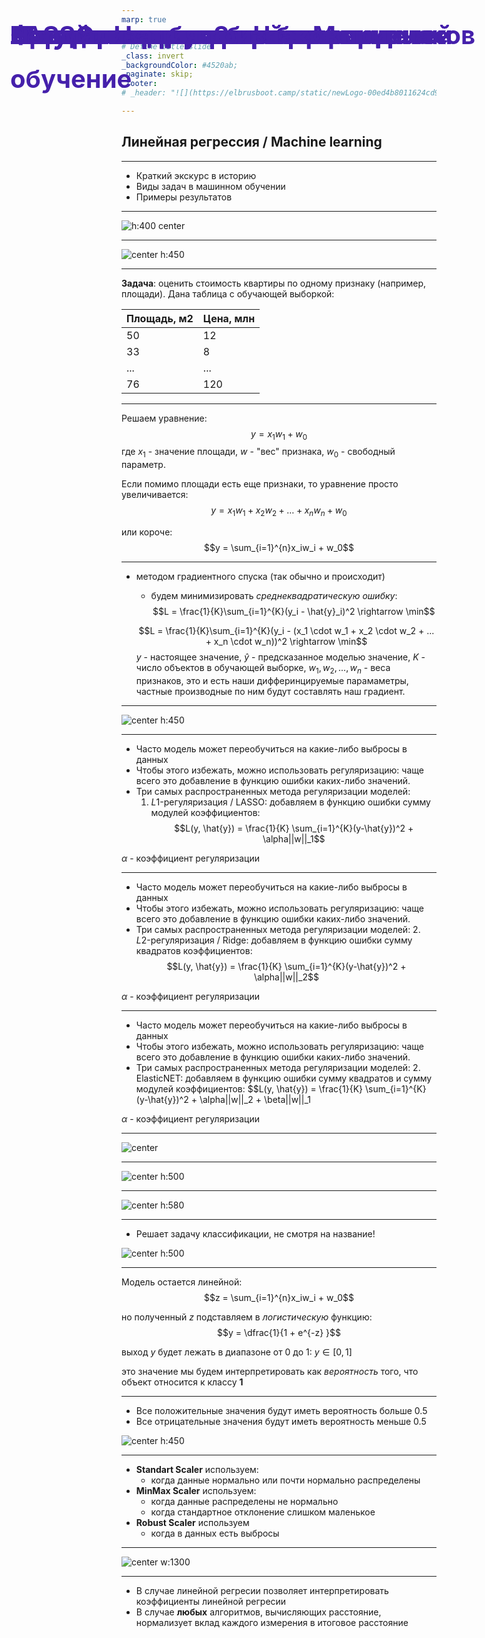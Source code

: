 ```yaml
---
marp: true


# Define title slide
_class: invert
_backgroundColor: #4520ab;
_paginate: skip;
_footer: 
# _header: "![](https://elbrusboot.camp/static/newLogo-00ed4b8011624cd94aa1812d35f25088.svg)"

---
```


<style>
img[alt~="center"] {
  display: block;
  margin: 0 auto;
}
h1 {
  position: absolute;
  left: 50px;
  top: 20px;
  right: 80px;
  height: 70px;
  line-height: 70px;
  margin-bottom: 20px;
  color: #4520ab;
  font-size: 30pt
}
a {
  color: #4520ab;
}
</style>

# Фаза 1 • Неделя 2 • Четверг 

##  Линейная регрессия / Machine learning





---

<!--- backgroundColor: white --->
<!--- paginate: true --->
<!-- header: "![](aux/Elbrus-bootcamp-RU.png)" -->

<style>
header {
    height: 675px;
    right: 20px;
    /* margin-bottom: 80px; */
}
header img {
    height: 60px;
    float: right;
 }
</style>

# Сегодня

- Краткий экскурс в историю 
- Виды задач в машинном обучении 
- Примеры результатов


--- 
<!-- _footer: 📝 [Машинное обучение для людей](https://vas3k.ru/blog/machine_learning/) -->

# Машинное обучение

![h:400 center](https://i.vas3k.ru/7r9.jpg)



---

<!-- _footer: 📝[Machine Learning vs. Traditional Programming Paradigm](https://datalya.com/blog/machine-learning/machine-learning-vs-traditional-programming-paradigmm) 
-->

# Программирование vs. Машинное обучение

![center h:450](https://datalya.com/blog/content/4-machine-learning/11-machine-learning-vs-traditional-programming-paradigm/ml_vs_traditional_paradigm.png)



--- 

# Линейная регрессия

__Задача__: оценить стоимость квартиры по одному признаку (например, площади). 
Дана таблица с обучающей выборкой: 

| Площадь, м2 | Цена, млн |
|-------------|-----------|
| 50          | 12        |
| 33          |  8        | 
| ...         | ...       | 
| 76          | 120       |

---

# Линейная регрессия 

Решаем уравнение: 
$$y = x_1w_1 + w_0$$
где $x_1$ - значение площади, $w$ - "вес" признака, $w_0$ - свободный параметр. 

Если помимо площади есть еще признаки, то уравнение просто увеличивается: 
$$y = x_1w_1 + x_2w_2 + \dots + x_nw_n + w_0$$ 

или короче: 
$$y = \sum_{i=1}^{n}x_iw_i + w_0$$

---

# Линейная регрессия: решение
* методом градиентного спуска (так обычно и происходит)
    * будем минимизировать _среднеквадратическую ошибку_: 
    $$L = \frac{1}{K}\sum_{i=1}^{K}(y_i - \hat{y}_i)^2 \rightarrow \min$$

    $$L = \frac{1}{K}\sum_{i=1}^{K}(y_i - (x_1 \cdot w_1 + x_2 \cdot w_2 + ... + x_n \cdot w_n))^2 \rightarrow \min$$
    $y$ - настоящее значение, $\hat{y}$ - предсказанное моделью значение, $K$ - число объектов в обучающей выборке, $w_1, w_2, ..., w_n$ - веса признаков, это и есть наши дифферинцируемые парамаметры, частные производные по ним будут составлять наш градиент.


--- 

<!-- _footer: 📝 [Линейная регрессия (Linear regression) ](https://wiki.loginom.ru/articles/linear-regression.html) -->
# Линейная регрессия: решение

![center h:450](https://wiki.loginom.ru/images/linear-regression.svg)



--- 

<!-- _footer: 📝 [Линейная регрессия - понимание теории](https://www.machinelearningmastery.ru/linear-regression-understanding-the-theory-7e53ac2831b5/) -->


# Регуляризация линейных моделей 

* Часто модель может переобучиться на какие-либо выбросы в данных
* Чтобы этого избежать, можно использовать регуляризацию: 
чаще всего это добавление в функцию ошибки каких-либо значений. 
* Три самых распространенных метода регуляризации моделей: 
  1. $L1$-регуляризация / LASSO: добавляем в функцию ошибки сумму модулей коэффициентов: 
  $$L(y, \hat{y}) = \frac{1}{K} \sum_{i=1}^{K}(y-\hat{y})^2 + \alpha||w||_1$$

$\alpha$ - коэффициент регуляризации

---

# Регуляризация линейных моделей 

* Часто модель может переобучиться на какие-либо выбросы в данных
* Чтобы этого избежать, можно использовать регуляризацию: 
чаще всего это добавление в функцию ошибки каких-либо значений. 
* Три самых распространенных метода регуляризации моделей: 
  2. $L2$-регуляризация / Ridge: добавляем в функцию ошибки сумму квадратов коэффициентов: 
  $$L(y, \hat{y}) = \frac{1}{K} \sum_{i=1}^{K}(y-\hat{y})^2 + \alpha||w||_2$$

$\alpha$ - коэффициент регуляризации

---

# Регуляризация линейных моделей 

* Часто модель может переобучиться на какие-либо выбросы в данных
* Чтобы этого избежать, можно использовать регуляризацию: 
чаще всего это добавление в функцию ошибки каких-либо значений. 
* Три самых распространенных метода регуляризации моделей: 
  2. ElasticNET: добавляем в функцию ошибки сумму квадратов и сумму модулей коэффициентов: 
  $$L(y, \hat{y}) = \frac{1}{K} \sum_{i=1}^{K}(y-\hat{y})^2 + \alpha||w||_2 + \beta||w||_1

$\alpha$ - коэффициент регуляризации

---

<!-- _footer: 📝 [The Art of Regularization](https://medium.datadriveninvestor.com/the-art-of-regularization-caca8de7614e) -->

# Регуляризация линейных моделей 

![center](https://miro.medium.com/max/1400/1*yMPr7TAIVBx0FlK5kbMJnw.png)

---

# Регуляризация линейных моделей 

![center h:500](aux/lr_reg.png)


--- 

# LASSO как способ отбора признаков


<!-- ![center h:500](http://karlrosaen.com/ml/learning-log/2016-06-02/l1-vs-l2-regularization.png) -->

![center h:580](aux/Lasso_feature_selection.png)




--- 
# Логистическая регрессия

<!-- Логистическая регрессия - метод __классификации__!  -->

* Решает задачу классификации, не смотря на название!

![center h:500](/slides/sources/aux/log_reg_meme.jpeg)

--- 
# Логистическая регрессия

Модель остается линейной: 
$$z = \sum_{i=1}^{n}x_iw_i + w_0$$ 

но полученный $z$ подставляем в _логистическую_ функцию: 
$$y = \dfrac{1}{1 + e^{-z} }$$

выход $y$ будет лежать в диапазоне от 0 до 1: $y \in [0, 1]$

это значение мы будем интерпретировать как _вероятность_ того, что объект относится к классу __1__


--- 
<!-- _footer: 📝 [[Understanding Logistic Regression using R](https://www.excelr.com/blog/data-science/regression/understanding-logistic-regression-using-r#) -->

# Логистическая регрессия 

* Все положительные значения будут иметь вероятность больше 0.5
* Все отрицательные значения будут иметь вероятность меньше 0.5

![center h:450](/slides/sources/aux/sigmoid_func.jpg)


---

# Нормализация признаков

* __Standart Scaler__ используем: 
  * когда данные нормально или почти нормально распределены
* __MinMax Scaler__ используем:
  * когда данные распределены не нормально
  * когда стандартное отклонение слишком маленькое
* __Robust Scaler__ используем
  * когда в данных есть выбросы

---
<!-- _footer: 📝©️[Feature Scaling with Scikit-Learn](https://michael-fuchs-python.netlify.app/2019/08/31/feature-scaling-with-scikit-learn/) -->

# Нормализация признаков

![center w:1300](https://michael-fuchs-python.netlify.app/post/2019-08-31-feature-scaling-with-scikit-learn_files/p18p12.png)

--- 

# Нормализация признаков

* В случае линейной регресии позволяет интерпретировать коэффициенты линейной регресии
* В случае __любых__ алгоритмов, вычисляющих расстояние, нормализует вклад каждого измерения в итоговое расстояние

